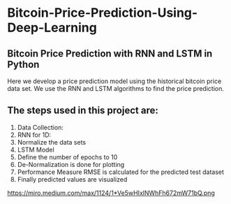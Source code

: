 # Bitcoin-Price-Prediction-Using-Deep-Learning

## Bitcoin Price Prediction with RNN and LSTM in Python

Here we develop a price prediction model using the historical bitcoin price data set. 
We use the RNN and LSTM algorithms to find the price prediction.

## The steps used in this project are:
1. Data Collection:
2. RNN for 1D:
3. Normalize the data sets
4. LSTM Model
5. Define the number of epochs to 10
6. De-Normalization is done for plotting
7. Performance Measure RMSE is calculated for the predicted test dataset
8. Finally predicted values are visualized

https://miro.medium.com/max/1124/1*Ve5wHIxlNWhFh672mW71bQ.png
